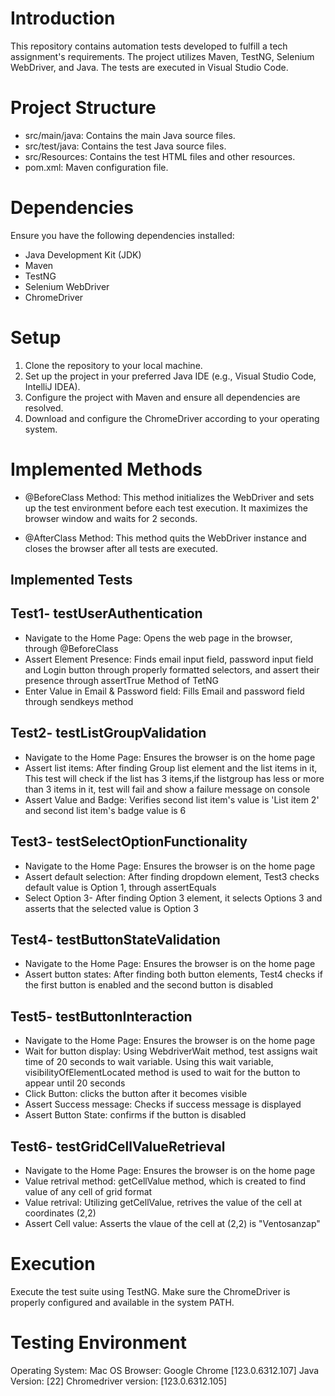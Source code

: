 # Introduction
This repository contains automation tests developed to fulfill a tech assignment's requirements. The project utilizes Maven, TestNG, Selenium WebDriver, and Java. The tests are executed in Visual Studio Code.

# Project Structure
- src/main/java: Contains the main Java source files.
- src/test/java: Contains the test Java source files.
- src/Resources: Contains the test HTML files and other resources.
- pom.xml: Maven configuration file.

# Dependencies
Ensure you have the following dependencies installed:

- Java Development Kit (JDK)
- Maven
- TestNG
- Selenium WebDriver
- ChromeDriver

# Setup
1. Clone the repository to your local machine.
2. Set up the project in your preferred Java IDE (e.g., Visual Studio Code, IntelliJ IDEA).
3. Configure the project with Maven and ensure all dependencies are resolved.
4. Download and configure the ChromeDriver according to your operating system.

# Implemented Methods
- @BeforeClass Method: This method initializes the WebDriver and sets up the test environment before each test execution. It maximizes the browser window and waits for 2 seconds.

- @AfterClass Method: This method quits the WebDriver instance and closes the browser after all tests are executed.

## Implemented Tests

## Test1- testUserAuthentication

- Navigate to the Home Page: Opens the web page in the browser, through @BeforeClass
- Assert Element Presence: Finds email input field, password input field and Login button through properly formatted selectors, and assert their presence through assertTrue Method of TetNG
- Enter Value in Email & Password field: Fills Email and password field through sendkeys method

## Test2- testListGroupValidation

- Navigate to the Home Page: Ensures the browser is on the home page
- Assert list items: After finding Group list element and the list items in it, This test will check if the list has 3 items,if the listgroup has less or more than 3 items in it, test will fail and show a failure message on console 
- Assert Value and Badge: Verifies second list item's value is 'List item 2' and second list item's badge value is 6

## Test3- testSelectOptionFunctionality

- Navigate to the Home Page: Ensures the browser is on the home page
- Assert default selection: After finding dropdown element, Test3 checks default value is Option 1, through assertEquals
- Select Option 3- After finding Option 3 element, it selects Options 3 and asserts that the selected value is Option 3

## Test4- testButtonStateValidation

- Navigate to the Home Page: Ensures the browser is on the home page
- Assert button states: After finding both button elements, Test4 checks if the first button is enabled and the second button is disabled

## Test5- testButtonInteraction

- Navigate to the Home Page: Ensures the browser is on the home page
- Wait for button display: Using WebdriverWait method, test assigns wait time of 20 seconds to wait variable. Using this wait variable, visibilityOfElementLocated method is used to wait for the button to appear until 20 seconds
- Click Button: clicks the button after it becomes visible
- Assert Success message: Checks if success message is displayed
- Assert Button State: confirms if the button is disabled

## Test6- testGridCellValueRetrieval
- Navigate to the Home Page: Ensures the browser is on the home page
- Value retrival method: getCellValue method, which is created to find value of any cell of grid format
- Value retrival: Utilizing getCellValue, retrives the value of the cell at coordinates (2,2)
- Assert Cell value: Asserts the vlaue of the cell at (2,2) is "Ventosanzap"

# Execution
Execute the test suite using TestNG. Make sure the ChromeDriver is properly configured and available in the system PATH.

# Testing Environment

Operating System: Mac OS
Browser: Google Chrome [123.0.6312.107]
Java Version: [22]
Chromedriver version: [123.0.6312.105]
